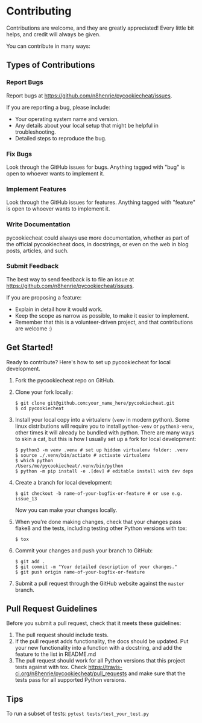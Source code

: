 Contributing
============

Contributions are welcome, and they are greatly appreciated! Every
little bit helps, and credit will always be given.

You can contribute in many ways:

Types of Contributions
----------------------

### Report Bugs

Report bugs at <https://github.com/n8henrie/pycookiecheat/issues>.

If you are reporting a bug, please include:

-   Your operating system name and version.
-   Any details about your local setup that might be helpful in
    troubleshooting.
-   Detailed steps to reproduce the bug.

### Fix Bugs

Look through the GitHub issues for bugs. Anything tagged with "bug" is
open to whoever wants to implement it.

### Implement Features

Look through the GitHub issues for features. Anything tagged with
"feature" is open to whoever wants to implement it.

### Write Documentation

pycookiecheat could always use more documentation,
whether as part of the official pycookiecheat docs,
in docstrings, or even on the web in blog posts, articles, and such.

### Submit Feedback

The best way to send feedback is to file an issue at
<https://github.com/n8henrie/pycookiecheat/issues>.

If you are proposing a feature:

-   Explain in detail how it would work.
-   Keep the scope as narrow as possible, to make it easier to
    implement.
-   Remember that this is a volunteer-driven project, and that
    contributions are welcome :)

Get Started!
------------

Ready to contribute? Here's how to set up pycookiecheat
for local development.

1.  Fork the pycookiecheat repo on GitHub.
1.  Clone your fork locally:

        $ git clone git@github.com:your_name_here/pycookiecheat.git
        $ cd pycookiecheat

1.  Install your local copy into a virtualenv (`venv` in modern python). Some
    linux distributions will require you to install `python-venv` or
    `python3-venv`, other times it will already be bundled with python. There
    are many ways to skin a cat, but this is how I usually set up a fork for
    local development:

        $ python3 -m venv .venv # set up hidden virtualenv folder: .venv
        $ source ./.venv/bin/actiate # activate virtualenv
        $ which python
        /Users/me/pycookiecheat/.venv/bin/python
        $ python -m pip install -e .[dev] # editable install with dev deps

1.  Create a branch for local development:

        $ git checkout -b name-of-your-bugfix-or-feature # or use e.g. issue_13

    Now you can make your changes locally.

1.  When you're done making changes, check that your changes pass flake8
    and the tests, including testing other Python versions with tox:

        $ tox

1.  Commit your changes and push your branch to GitHub:

        $ git add .
        $ git commit -m "Your detailed description of your changes."
        $ git push origin name-of-your-bugfix-or-feature

1.  Submit a pull request through the GitHub website against the `master` branch.

Pull Request Guidelines
-----------------------

Before you submit a pull request, check that it meets these guidelines:

1.  The pull request should include tests.
2.  If the pull request adds functionality, the docs should be updated. Put
    your new functionality into a function with a docstring, and add the
    feature to the list in README.md
3.  The pull request should work for all Python versions that this project
    tests against with tox. Check
    <https://travis-ci.org/n8henrie/pycookiecheat/pull_requests> and make sure
    that the tests pass for all supported Python versions.

Tips
----

To run a subset of tests: `pytest tests/test_your_test.py`
